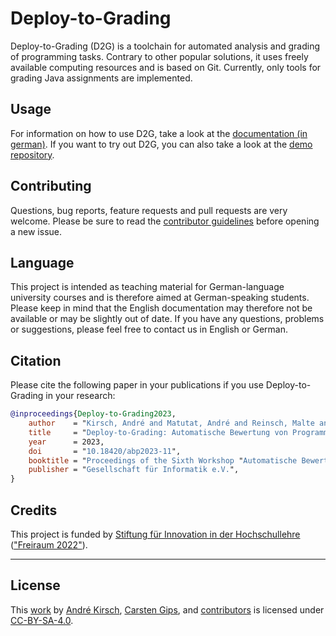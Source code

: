 # Deploy-to-Grading

Deploy-to-Grading (D2G) is a toolchain for automated analysis and grading of programming tasks. Contrary to other popular solutions, it uses freely available computing resources and is based on Git. Currently, only tools for grading Java assignments are implemented.


## Usage

For information on how to use D2G, take a look at the [documentation (in german)](doc/readme.md). If you want to try out D2G, you can also take a look at the [demo repository](https://github.com/Programmiermethoden/D2G-Aufgaben-Demo).


## Contributing

Questions, bug reports, feature requests and pull requests are very welcome.
Please be sure to read the [contributor guidelines](CONTRIBUTING.md) before
opening a new issue.


## Language

This project is intended as teaching material for German-language university
courses and is therefore aimed at German-speaking students. Please keep in
mind that the English documentation may therefore not be available or may be
slightly out of date. If you have any questions, problems or suggestions, please
feel free to contact us in English or German.

## Citation

Please cite the following paper in your publications if you use Deploy-to-Grading
in your research:

```bibtex
@inproceedings{Deploy-to-Grading2023,
    author    = "Kirsch, André and Matutat, André and Reinsch, Malte and George, Birgit Christina and Gips, Carsten",
    title     = "Deploy-to-Grading: Automatische Bewertung von Programmieraufgaben mit CI/CD-Pipelines",
    year      = 2023,
    doi       = "10.18420/abp2023-11",
    booktitle = "Proceedings of the Sixth Workshop "Automatische Bewertung von Programmieraufgaben" (ABP 2023)",
    publisher = "Gesellschaft für Informatik e.V.",
}
```

## Credits

This project is funded by [Stiftung für Innovation in der Hochschullehre](https://stiftung-hochschullehre.de)
(["Freiraum 2022"](https://stiftung-hochschullehre.de/foerderung/freiraum2022/)).


---

## License

This [work](https://github.com/Programmiermethoden/Deploy-to-Grading) by
[André Kirsch](https://github.com/AKirsch1),
[Carsten Gips](https://github.com/cagix), and
[contributors](https://github.com/Programmiermethoden/Deploy-to-Grading/graphs/contributors)
is licensed under [CC-BY-SA-4.0](LICENSE.md).

